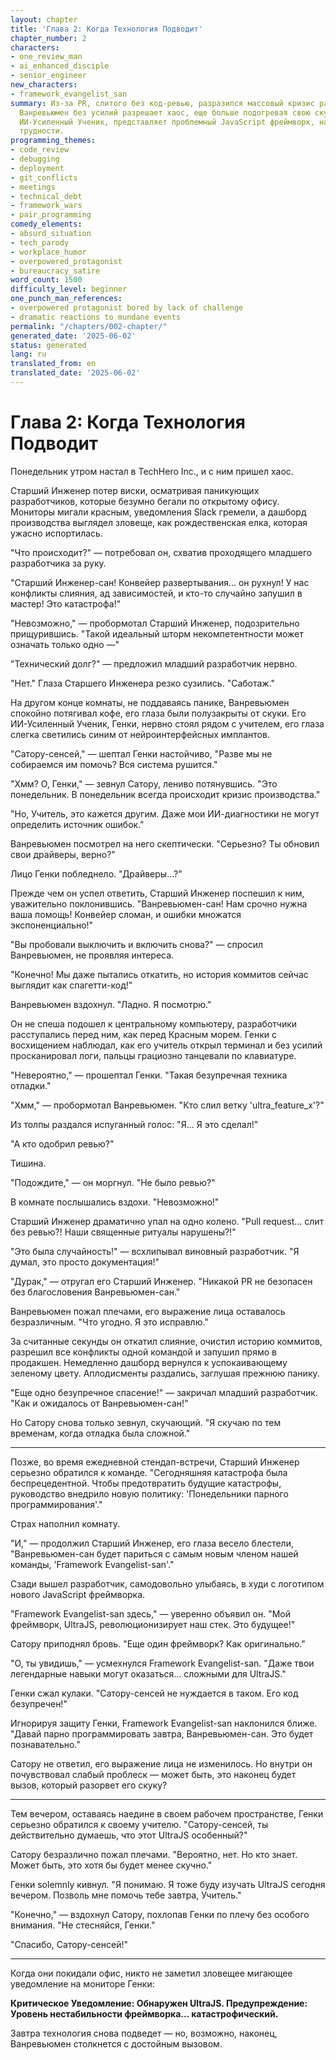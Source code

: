 ```yaml
---
layout: chapter
title: 'Глава 2: Когда Технология Подводит'
chapter_number: 2
characters:
- one_review_man
- ai_enhanced_disciple
- senior_engineer
new_characters:
- framework_evangelist_san
summary: Из-за PR, слитого без код-ревью, разразился массовый кризис развертывания.
  Ванревьюмен без усилий разрешает хаос, еще больше подогревая свою скуку. Новый персонаж,
  ИИ-Усиленный Ученик, представляет проблемный JavaScript фреймворк, намекая на будущие
  трудности.
programming_themes:
- code_review
- debugging
- deployment
- git_conflicts
- meetings
- technical_debt
- framework_wars
- pair_programming
comedy_elements:
- absurd_situation
- tech_parody
- workplace_humor
- overpowered_protagonist
- bureaucracy_satire
word_count: 1500
difficulty_level: beginner
one_punch_man_references:
- overpowered protagonist bored by lack of challenge
- dramatic reactions to mundane events
permalink: "/chapters/002-chapter/"
generated_date: '2025-06-02'
status: generated
lang: ru
translated_from: en
translated_date: '2025-06-02'
---
```


# Глава 2: Когда Технология Подводит

Понедельник утром настал в TechHero Inc., и с ним пришел хаос.

Старший Инженер потер виски, осматривая паникующих разработчиков, которые безумно бегали по открытому офису. Мониторы мигали красным, уведомления Slack гремели, а дашборд производства выглядел зловеще, как рождественская елка, которая ужасно испортилась.

"Что происходит?" — потребовал он, схватив проходящего младшего разработчика за руку.

"Старший Инженер-сан! Конвейер развертывания... он рухнул! У нас конфликты слияния, ад зависимостей, и кто-то случайно запушил в мастер! Это катастрофа!"

"Невозможно," — пробормотал Старший Инженер, подозрительно прищурившись. "Такой идеальный шторм некомпетентности может означать только одно —"

"Технический долг?" — предложил младший разработчик нервно.

"Нет." Глаза Старшего Инженера резко сузились. "Саботаж."

На другом конце комнаты, не поддаваясь панике, Ванревьюмен спокойно потягивал кофе, его глаза были полузакрыты от скуки. Его ИИ-Усиленный Ученик, Генки, нервно стоял рядом с учителем, его глаза слегка светились синим от нейроинтерфейсных имплантов.

"Сатору-сенсей," — шептал Генки настойчиво, "Разве мы не собираемся им помочь? Вся система рушится."

"Хмм? О, Генки," — зевнул Сатору, лениво потянувшись. "Это понедельник. В понедельник всегда происходит кризис производства."

"Но, Учитель, это кажется другим. Даже мои ИИ-диагностики не могут определить источник ошибок."

Ванревьюмен посмотрел на него скептически. "Серьезно? Ты обновил свои драйверы, верно?"

Лицо Генки побледнело. "Драйверы...?"

Прежде чем он успел ответить, Старший Инженер поспешил к ним, уважительно поклонившись. "Ванревьюмен-сан! Нам срочно нужна ваша помощь! Конвейер сломан, и ошибки множатся экспоненциально!"

"Вы пробовали выключить и включить снова?" — спросил Ванревьюмен, не проявляя интереса.

"Конечно! Мы даже пытались откатить, но история коммитов сейчас выглядит как спагетти-код!"

Ванревьюмен вздохнул. "Ладно. Я посмотрю."

Он не спеша подошел к центральному компьютеру, разработчики расступались перед ним, как перед Красным морем. Генки с восхищением наблюдал, как его учитель открыл терминал и без усилий просканировал логи, пальцы грациозно танцевали по клавиатуре.

"Невероятно," — прошептал Генки. "Такая безупречная техника отладки."

"Хмм," — пробормотал Ванревьюмен. "Кто слил ветку 'ultra_feature_x'?"

Из толпы раздался испуганный голос: "Я... Я это сделал!"

"А кто одобрил ревью?"

Тишина.

"Подождите," — он моргнул. "Не было ревью?"

В комнате послышались вздохи. "Невозможно!"

Старший Инженер драматично упал на одно колено. "Pull request... слит без ревью?! Наши священные ритуалы нарушены?!"

"Это была случайность!" — всхлипывал виновный разработчик. "Я думал, это просто документация!"

"Дурак," — отругал его Старший Инженер. "Никакой PR не безопасен без благословения Ванревьюмен-сан."

Ванревьюмен пожал плечами, его выражение лица оставалось безразличным. "Что угодно. Я это исправлю."

За считанные секунды он откатил слияние, очистил историю коммитов, разрешил все конфликты одной командой и запушил прямо в продакшен. Немедленно дашборд вернулся к успокаивающему зеленому цвету. Аплодисменты раздались, заглушая прежнюю панику.

"Еще одно безупречное спасение!" — закричал младший разработчик. "Как и ожидалось от Ванревьюмен-сан!"

Но Сатору снова только зевнул, скучающий. "Я скучаю по тем временам, когда отладка была сложной."

---

Позже, во время ежедневной стендап-встречи, Старший Инженер серьезно обратился к команде. "Сегодняшняя катастрофа была беспрецедентной. Чтобы предотвратить будущие катастрофы, руководство внедрило новую политику: 'Понедельники парного программирования'."

Страх наполнил комнату.

"И," — продолжил Старший Инженер, его глаза весело блестели, "Ванревьюмен-сан будет париться с самым новым членом нашей команды, 'Framework Evangelist-san'."

Сзади вышел разработчик, самодовольно улыбаясь, в худи с логотипом нового JavaScript фреймворка.

"Framework Evangelist-san здесь," — уверенно объявил он. "Мой фреймворк, UltraJS, революционизирует наш стек. Это будущее!"

Сатору приподнял бровь. "Еще один фреймворк? Как оригинально."

"О, ты увидишь," — усмехнулся Framework Evangelist-san. "Даже твои легендарные навыки могут оказаться... сложными для UltraJS."

Генки сжал кулаки. "Сатору-сенсей не нуждается в таком. Его код безупречен!"

Игнорируя защиту Генки, Framework Evangelist-san наклонился ближе. "Давай парно программировать завтра, Ванревьюмен-сан. Это будет познавательно."

Сатору не ответил, его выражение лица не изменилось. Но внутри он почувствовал слабый проблеск — может быть, это наконец будет вызов, который разорвет его скуку?

---

Тем вечером, оставаясь наедине в своем рабочем пространстве, Генки серьезно обратился к своему учителю. "Сатору-сенсей, ты действительно думаешь, что этот UltraJS особенный?"

Сатору безразлично пожал плечами. "Вероятно, нет. Но кто знает. Может быть, это хотя бы будет менее скучно."

Генки solemnly кивнул. "Я понимаю. Я тоже буду изучать UltraJS сегодня вечером. Позволь мне помочь тебе завтра, Учитель."

"Конечно," — вздохнул Сатору, похлопав Генки по плечу без особого внимания. "Не стесняйся, Генки."

"Спасибо, Сатору-сенсей!"

---

Когда они покидали офис, никто не заметил зловещее мигающее уведомление на мониторе Генки:

**Критическое Уведомление: Обнаружен UltraJS. Предупреждение: Уровень нестабильности фреймворка... катастрофический.**

Завтра технология снова подведет — но, возможно, наконец, Ванревьюмен столкнется с достойным вызовом.
